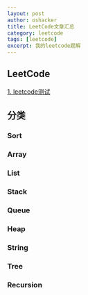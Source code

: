 ```yaml
---
layout: post 
author: oshacker
title: LeetCode文章汇总
category: leetcode
tags: [leetcode]
excerpt: 我的leetcode题解
---
```



## LeetCode

[1. leetcode测试](2020-07-01-leetcode测试.md)

## 分类

### Sort

### Array

### List

### Stack

### Queue

### Heap

### String

### Tree

### Recursion

